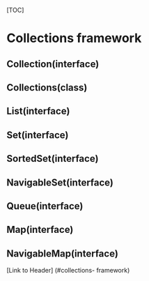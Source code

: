 
[TOC]

# Collections framework

## Collection(interface)
## Collections(class)
## List(interface)
## Set(interface)
## SortedSet(interface)
## NavigableSet(interface)
## Queue(interface)
## Map(interface)
## NavigableMap(interface)

[Link to Header] (#collections- framework)
